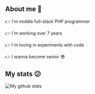 ## About me 🤚

 👉  I`m middle full-stack PHP programmer 

 👉  I`m working over 7 years

 👉  I`m loving in experiments with code

 👉  I wanna become senior 😎

 ## My stats 😕

 ![My github stats](https://github-readme-stats.vercel.app/api?username=larionturlo&show_icons=true&theme=radical)